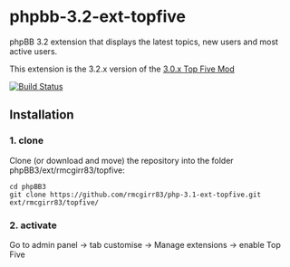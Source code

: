 phpbb-3.2-ext-topfive
=========================

phpBB 3.2 extension that displays the latest topics, new users and most active users.

This extension is the 3.2.x version of the [3.0.x Top Five Mod](https://www.phpbb.com/customise/db/mod/top_five/)

[![Build Status](https://travis-ci.org/rmcgirr83/phpBB-3.1-topfive.svg?branch=develop-3.2)](https://travis-ci.org/rmcgirr83/phpBB-3.1-topfive)
## Installation

### 1. clone
Clone (or download and move) the repository into the folder phpBB3/ext/rmcgirr83/topfive:

```
cd phpBB3
git clone https://github.com/rmcgirr83/php-3.1-ext-topfive.git ext/rmcgirr83/topfive/
```

### 2. activate
Go to admin panel -> tab customise -> Manage extensions -> enable Top Five

